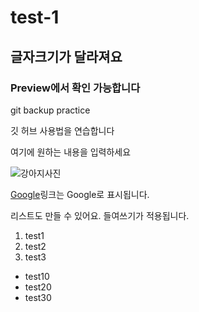 # test-1
## 글자크기가 달라져요
### Preview에서 확인 가능합니다

git backup practice

깃 허브 사용법을 연습합니다

여기에 원하는 내용을 입력하세요

![강아지사진](https://i.esdrop.com/d/ZklKfna5T3.jpg)

[Google](http://www.google.co.kr)링크는 Google로 표시됩니다.

리스트도 만들 수 있어요. 들여쓰기가 적용됩니다.
1. test1
2. test2
3. test3

- test10
- test20
- test30
